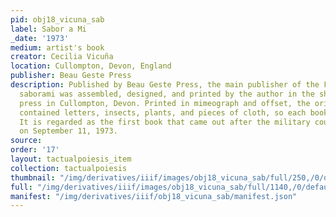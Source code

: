 ```yaml
---
pid: obj18_vicuna_sab
label: Sabor a Mi
_date: '1973'
medium: artist's book
creator: Cecilia Vicuña
location: Cullompton, Devon, England
publisher: Beau Geste Press
description: Published by Beau Geste Press, the main publisher of the Fluxus movement,
  saborami was assembled, designed, and printed by the author in the shops of the
  press in Cullompton, Devon. Printed in mimeograph and offset, the original edition
  contained letters, insects, plants, and pieces of cloth, so each book was different.
  It is regarded as the first book that came out after the military coup in Chile
  on September 11, 1973.
source: 
order: '17'
layout: tactualpoiesis_item
collection: tactualpoiesis
thumbnail: "/img/derivatives/iiif/images/obj18_vicuna_sab/full/250,/0/default.jpg"
full: "/img/derivatives/iiif/images/obj18_vicuna_sab/full/1140,/0/default.jpg"
manifest: "/img/derivatives/iiif/obj18_vicuna_sab/manifest.json"
---
```

